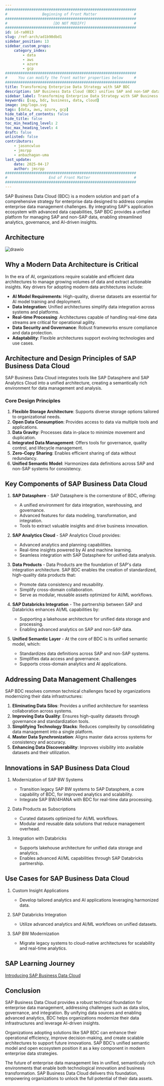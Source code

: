 ```yaml
---
############################################################
#                Beginning of Front Matter                 #
############################################################
#                     [DO NOT MODIFY]                      #
############################################################
id: id-ra0013
slug: /ref-arch/ad1b90dbd1
sidebar_position: 13
sidebar_custom_props:
    category_index:
        - data
        - aws
        - azure
        - gcp
############################################################
#     You can modify the front matter properties below     #
############################################################
title: Transforming Enterprise Data Strategy with SAP BDC
description: SAP Business Data Cloud (BDC) unifies SAP and non-SAP data, enabling advanced analytics, governance, and AI-driven insights. With tools like SAP Datasphere, SAP Analytics Cloud, and Databricks integration, BDC addresses data silos, improves data quality, and supports real-time processing. Modernize legacy systems, create reusable data products, and leverage a unified semantic model for scalable, future-ready enterprise data strategies.
sidebar_label: Transforming Enterprise Data Strategy with SAP Business Data Cloud
keywords: [sap, bdc, business, data, cloud]
image: img/logo.svg
tags: [data, aws, azure, gcp]
hide_table_of_contents: false
hide_title: false
toc_min_heading_level: 2
toc_max_heading_level: 4
draft: false
unlisted: false
contributors:
    - jasoncwluo
    - jmsrpp
    - anbazhagan-uma
last_update:
    date: 2025-04-17
    author: jmsrpp
############################################################
#                   End of Front Matter                    #
############################################################
---
```


SAP Business Data Cloud (BDC) is a modern solution and part of a comprehensive strategy for enterprise data designed to address complex enterprise data management challenges. By integrating SAP's application ecosystem with advanced data capabilities, SAP BDC provides a unified platform for managing SAP and non-SAP data, enabling streamlined analytics, governance, and AI-driven insights.

## Architecture

![drawio](drawio/sap-bdc.drawio)

## Why a Modern Data Architecture is Critical

In the era of AI, organizations require scalable and efficient data architectures to manage growing volumes of data and extract actionable insights. Key drivers for adopting modern data architectures include:

-   **AI Model Requirements**: High-quality, diverse datasets are essential for AI model training and deployment.
-   **Data Integration**: Unified architectures simplify data integration across systems and platforms.
-   **Real-time Processing**: Architectures capable of handling real-time data streams are critical for operational agility.
-   **Data Security and Governance**: Robust frameworks ensure compliance and data protection.
-   **Adaptability**: Flexible architectures support evolving technologies and use cases.

## Architecture and Design Principles of SAP Business Data Cloud

SAP Business Data Cloud integrates tools like SAP Datasphere and SAP Analytics Cloud into a unified architecture, creating a semantically rich environment for data management and analysis.

### Core Design Principles

1. **Flexible Storage Architecture**: Supports diverse storage options tailored to organizational needs.
2. **Open Data Consumption**: Provides access to data via multiple tools and applications.
3. **Data Gravity**: Processes data in-place to minimize movement and duplication.
4. **Integrated Data Management**: Offers tools for governance, quality control, and lifecycle management.
5. **Zero-Copy Sharing**: Enables efficient sharing of data without redundancy.
6. **Unified Semantic Model**: Harmonizes data definitions across SAP and non-SAP systems for consistency.

## Key Components of SAP Business Data Cloud

1. **SAP Datasphere** - SAP Datasphere is the cornerstone of BDC, offering:

    -   A unified environment for data integration, warehousing, and governance.
    -   Advanced features for data modeling, transformation, and integration.
    -   Tools to extract valuable insights and drive business innovation.

2. **SAP Analytics Cloud** - SAP Analytics Cloud provides:

    - Advanced analytics and planning capabilities.
    - Real-time insights powered by AI and machine learning.
    - Seamless integration with SAP Datasphere for unified data analysis.

3. **Data Products** - Data Products are the foundation of SAP's data integration architecture. SAP BDC enables the creation of standardized, high-quality data products that:

    -   Promote data consistency and reusability.
    -   Simplify cross-domain collaboration.
    -   Serve as modular, reusable assets optimized for AI/ML workflows.

4. **SAP Databricks Integration** - The partnership between SAP and Databricks enhances AI/ML capabilities by:

    -   Supporting a lakehouse architecture for unified data storage and processing.
    -   Enabling advanced analytics on SAP and non-SAP data.

5. **Unified Semantic Layer** - At the core of BDC is its unified semantic model, which:

    -   Standardizes data definitions across SAP and non-SAP systems.
    -   Simplifies data access and governance.
    -   Supports cross-domain analytics and AI applications.

## Addressing Data Management Challenges

SAP BDC resolves common technical challenges faced by organizations modernizing their data infrastructures:

1. **Eliminating Data Silos**: Provides a unified architecture for seamless collaboration across systems.
2. **Improving Data Quality**: Ensures high-quality datasets through governance and standardization tools.
3. **Simplifying Technology Stacks**: Reduces complexity by consolidating data management into a single platform.
4. **Master Data Synchronization**: Aligns master data across systems for consistency and accuracy.
5. **Enhancing Data Discoverability**: Improves visibility into available datasets and their utilization.

## Innovations in SAP Business Data Cloud

1. Modernization of SAP BW Systems

    -   Transition legacy SAP BW systems to SAP Datasphere, a core capability of BDC, for improved analytics and scalability.
    -   Integrate SAP BW/4HANA with BDC for real-time data processing.

2. Data Products as Subscriptions

    -   Curated datasets optimized for AI/ML workflows.
    -   Modular and reusable data solutions that reduce management overhead.

3. Integration with Databricks

    -   Supports lakehouse architecture for unified data storage and analytics.
    -   Enables advanced AI/ML capabilities through SAP Databricks partnership.

## Use Cases for SAP Business Data Cloud

1. Custom Insight Applications

    -   Develop tailored analytics and AI applications leveraging harmonized data.

2. SAP Databricks Integration

    -   Utilize advanced analytics and AI/ML workflows on unified datasets.

3. SAP BW Modernization

    -   Migrate legacy systems to cloud-native architectures for scalability and real-time analytics.

## SAP Learning Journey

[Introducing SAP Business Data Cloud](https://learning.sap.com/learning-journeys/introducing-sap-business-data-cloud)

## Conclusion

SAP Business Data Cloud provides a robust technical foundation for enterprise data management, addressing challenges such as data silos, governance, and integration. By unifying data sources and enabling advanced analytics, BDC helps organizations modernize their data infrastructures and leverage AI-driven insights.

Organizations adopting solutions like SAP BDC can enhance their operational efficiency, improve decision-making, and create scalable architectures to support future innovations. SAP BDC’s unified semantic model and open ecosystem position it as a key component in modern enterprise data strategies.

The future of enterprise data management lies in unified, semantically rich environments that enable both technological innovation and business transformation. SAP Business Data Cloud delivers this foundation, empowering organizations to unlock the full potential of their data assets.
